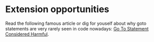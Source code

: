 # Extension opportunities

Read the following famous article or dig for youself about why goto statements are very rarely seen in code nowadays: [Go To Statement Considered Harmful](https://homepages.cwi.nl/~storm/teaching/reader/Dijkstra68.pdf).